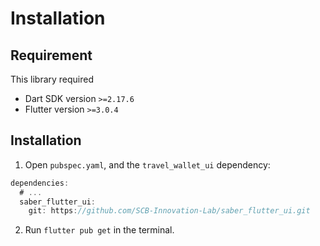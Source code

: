 # Installation

## Requirement

This library required

- Dart SDK version `>=2.17.6`
- Flutter version `>=3.0.4`

## Installation

1. Open `pubspec.yaml`, and the `travel_wallet_ui` dependency:

```jsx title="pubspec.yaml"
dependencies:
  # ...
  saber_flutter_ui:
    git: https://github.com/SCB-Innovation-Lab/saber_flutter_ui.git
```

2. Run `flutter pub get` in the terminal.
